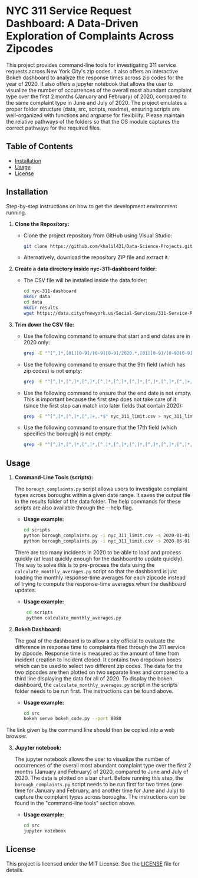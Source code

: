 # NYC 311 Service Request Dashboard: A Data-Driven Exploration of Complaints Across Zipcodes
This project provides command-line tools for investigating 311 service requests across New York City's zip codes. It also offers an interactive Bokeh dashboard to analyze the response times across zip codes for the year of 2020. It also offers a jupyter notebook that allows the user to visualize the number of occurrences of the overall most abundant complaint type over the first 2 months (January and February) of 2020, compared to the same complaint type in June and July of 2020. The project emulates a proper folder structure (data, src, scripts, readme), ensuring scripts are well-organized with functions and argparse for flexibility. Please maintain the relative pathways of the folders so that the OS module captures the correct pathways for the required files.

## Table of Contents

- [Installation](#installation)
- [Usage](#usage)
- [License](#license)

## Installation
Step-by-step instructions on how to get the development environment running.

1. **Clone the Repository:**
   - Clone the project repository from GitHub using Visual Studio:
     ```bash
     git clone https://github.com/khalil431/Data-Science-Projects.git
     ```
   - Alternatively, download the repository ZIP file and extract it.

2. **Create a data directory inside nyc-311-dashboard folder:**
   - The CSV file will be installed inside the data folder:
     ```bash
     cd nyc-311-dashboard
     mkdir data
     cd data
     mkdir results
     wget https://data.cityofnewyork.us/Social-Services/311-Service-Requests-from-2010-to-Present/erm2-nwe9
     ```
3. **Trim down the CSV file:**
   - Use the following command to ensure that start and end dates are in 2020 only:
     ```bash
     grep -E "^[^,]*,[01][0-9]/[0-9][0-9]/2020.*,[01][0-9]/[0-9][0-9]/2020" nyc_311_limit.csv  > nyc_311_limit.csv
     ```
   - Use the following command to ensure that the 9th field (which has zip codes) is not empty:
     ```bash
     grep -E "^[^,]*,[^,]*,[^,]*,[^,]*,[^,]*,[^,]*,[^,]*,[^,]*,[^,]+,.*$" nyc_311_limit.csv > nyc_311_limit.csv
     ```
   - Use the following command to ensure that the end date is not empty. This is important because the first step does not take care of it (since the first step can match into later fields that contain 2020):
     ```bash
     grep -E "^[^,]*,[^,]*,[^,]+,.*$" nyc_311_limit.csv > nyc_311_limit.csv
     ```
   - Use the following command to ensure that the 17th field (which specifies the borough) is not empty:
     ```bash
     grep -E "^[^,]*,[^,]*,[^,]*,[^,]*,[^,]*,[^,]*,[^,]*,[^,]*,[^,]*,[^,]*,[^,]*,[^,]*,[^,]*,[^,]*,[^,]*,[^,]*,[^,]+,.*$" nyc_311_limit.csv > nyc_311_limit.csv
     ```
   
## Usage

1. **Command-Line Tools (scripts):**

   The `borough_complaints.py` script allows users to investigate complaint types across boroughs within a given date range. It saves the output file in the results folder of the data folder. The help commands for these scripts are also available through the --help flag.
   
   - **Usage example:**
      ```bash
      cd scripts
      python borough_complaints.py -i nyc_311_limit.csv -s 2020-01-01 -e 2020-02-28 -o results-jan-feb.csv
      python borough_complaints.py -i nyc_311_limit.csv -s 2020-06-01 -e 2020-07-31 -o results-june-july.csv
      ```
   There are too many incidents in 2020 to be able to load and process quickly (at least quickly enough for the dashboard to update quickly). The way to solve this is to pre-process the data using the `calculate_monthly_averages.py` script so that the dashboard is just loading the monthly response-time averages for each zipcode instead of trying to compute the response-time averages when the dashboard updates.

   - **Usage example:**
     ```bash
      cd scripts
      python calculate_monthly_averages.py
      ```

2. **Bokeh Dashboard:**
   
   The goal of the dashboard is to allow a city official to evaluate the difference in response time to complaints filed through the 311 service by zipcode. Response time is measured as the amount of time    from incident creation to incident closed. It contains two dropdown boxes which can be used to select two different zip codes. The data for the two zipcodes are then plotted on two separate lines and compared to a third line displaying the data for all of 2020. To display the bokeh dashboard, the `calculate_monthly_averages.py` script in the scripts folder needs to be run first. The instructions can be found above.

   - **Usage example:**
     ```bash
     cd src
     bokeh serve bokeh_code.py --port 8080
     ```
     
The link given by the command line should then be copied into a web browser.

3. **Jupyter notebook:**

   The jupyter notebook allows the user to visualize the number of occurrences of the overall most abundant complaint type over the first 2 months (January and February) of 2020, compared to June and July of 2020. The data is plotted on a bar chart. Before running this step, the `borough_complaints.py` script needs to be run first for two times (one time for January and February, and another time for June and July) to capture the complaint types across boroughs. The instructions can be found in the "command-line tools" section above.

   - **Usage example:**
     ```bash
     cd src
     jupyter notebook
     ```

## License

This project is licensed under the MIT License. See the [LICENSE](LICENSE) file for details.

